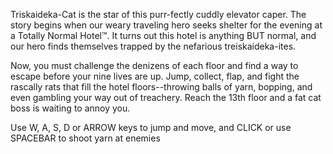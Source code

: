Triskaideka-Cat is the star of this purr-fectly cuddly elevator caper.  The story begins when our weary traveling hero seeks shelter for the evening at a Totally Normal Hotel:tm:. It turns out this hotel is anything BUT normal, and our hero finds themselves trapped by the nefarious treiskaídeka-ites.

Now, you must challenge the denizens of each floor and find a way to escape before your nine lives are up.  Jump, collect, flap, and fight the rascally rats that fill the hotel floors--throwing balls of yarn, bopping, and even gambling your way out of treachery.  Reach the 13th floor and a fat cat boss is waiting to annoy you.

Use W, A, S, D or ARROW keys to jump and move, and CLICK or use SPACEBAR to shoot yarn at enemies